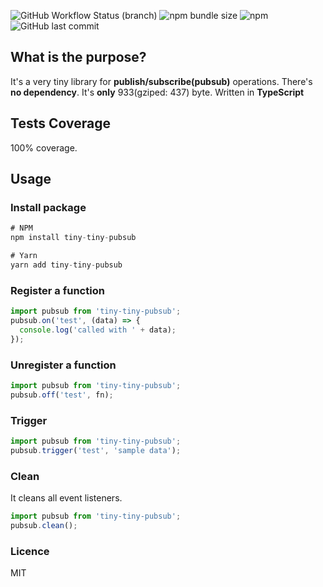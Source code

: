 ![GitHub Workflow Status (branch)](https://img.shields.io/github/workflow/status/ivanfuzuli/tiny-tiny-pubsub/Release/main)
![npm bundle size](https://img.shields.io/bundlephobia/min/tiny-tiny-pubsub)
![npm](https://img.shields.io/npm/v/tiny-tiny-pubsub)
![GitHub last commit](https://img.shields.io/github/last-commit/ivanfuzuli/tiny-tiny-pubsub)

## What is the purpose?

It's a very tiny library for **publish/subscribe(pubsub)** operations. There's **no dependency**. It's **only** 933(gziped: 437) byte. Written in **TypeScript**

## Tests Coverage

100% coverage.

## Usage

### Install package

```javascript
# NPM
npm install tiny-tiny-pubsub

# Yarn
yarn add tiny-tiny-pubsub
```

### Register a function

```javascript
import pubsub from 'tiny-tiny-pubsub';
pubsub.on('test', (data) => {
  console.log('called with ' + data);
});
```

### Unregister a function

```javascript
import pubsub from 'tiny-tiny-pubsub';
pubsub.off('test', fn);
```

### Trigger

```javascript
import pubsub from 'tiny-tiny-pubsub';
pubsub.trigger('test', 'sample data');
```

### Clean

It cleans all event listeners.

```javascript
import pubsub from 'tiny-tiny-pubsub';
pubsub.clean();
```

### Licence

MIT
